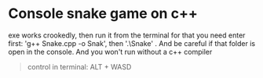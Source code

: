 # Console snake game on c++

exe works crookedly, then run it from the terminal
for that you need enter first: 'g++ Snake.cpp -o Snak', then '.\Snake' . And be careful if that folder is open in the console. And you won't run without a c++ compiler

> control in terminal:  ALT + WASD
